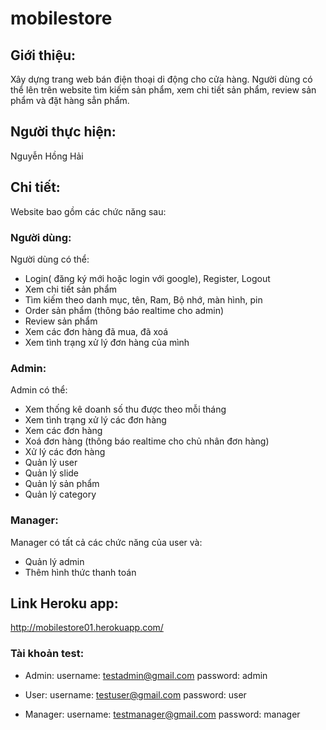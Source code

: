# mobilestore

## Giới thiệu:
Xây dựng trang web bán điện thoại di động cho cửa hàng. Người dùng có thể lên trên website tìm kiếm sản phẩm, xem chi tiết sản phẩm, review sản phẩm và đặt hàng sẳn phẩm.

## Người thực hiện:
Nguyễn Hồng Hải

## Chi tiết:
Website bao gồm các chức năng sau:

### Người dùng:
Người dùng có thể: 
  - Login( đăng ký mới hoặc login với google), Register, Logout
  - Xem chi tiết sản phẩm
  - Tìm kiếm theo danh mục, tên, Ram, Bộ nhớ, màn hình, pin
  - Order sản phẩm (thông báo realtime cho admin)
  - Review sản phẩm
  - Xem các đơn hàng đã mua, đã xoá
  - Xem tình trạng xử lý đơn hàng của mình

### Admin:
Admin có thể:
  - Xem thống kê doanh số thu được theo mỗi tháng
  - Xem tình trạng xử lý các đơn hàng
  - Xem các đơn hàng
  - Xoá đơn hàng (thông báo realtime cho chủ nhân đơn hàng)
  - Xử lý các đơn hàng
  - Quản lý user
  - Quản lý slide
  - Quản lý sản phẩm
  - Quản lý category

### Manager:
Manager có tất cả các chức năng của user và:
  - Quản lý admin
  - Thêm hình thức thanh toán

## Link Heroku app:
http://mobilestore01.herokuapp.com/

### Tài khoản test:
- Admin:
username: testadmin@gmail.com
password: admin

- User:
username: testuser@gmail.com
password: user

- Manager:
username: testmanager@gmail.com
password: manager
